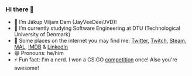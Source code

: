 ### Hi there 👋

- 🔭 I’m Jákup Viljam Dam (JayVeeDee/JVD)!
- 🌱 I’m currently studying Software Engineering at DTU (Technological University of Denmark)
- 🦜 Some places on the internet you may find me: [Twitter](https://twitter.com/exirpit), [Twitch](https://www.twitch.tv/exirpit), [Steam](https://steamcommunity.com/id/exirpit/), [MAL](https://myanimelist.net/profile/JayVeeDee), [IMDB](https://www.imdb.com/user/ur61262722/?ref_=nv_usr_prof_2) & [LinkedIn](https://www.linkedin.com/in/j%C3%A1kup-viljam-dam-361804202/)
- 😄 Pronouns: he/him
- ⚡ Fun fact: I'm a nerd. I won a CS:GO [competition](https://liquipedia.net/counterstrike/Elektron_Division) once! Also you're awesome!

